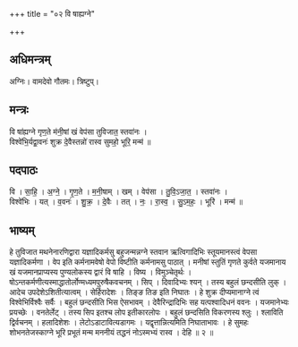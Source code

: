 +++
title = "०२ वि षाह्यग्ने"

+++
## अधिमन्त्रम्
अग्निः। वामदेवो गौतमः। त्रिष्टुप्।

## मन्त्रः
वि षा॑ह्यग्ने गृण॒ते म॑नी॒षां खं वेप॑सा तुविजात॒ स्तवा॑नः ।  
विश्वे॑भि॒र्यद्वा॒वनः॑ शुक्र दे॒वैस्तन्नो॑ रास्व सुमहो॒ भूरि॒ मन्म॑ ॥

## पदपाठः
वि । सा॒हि॒ । अ॒ग्ने॒ । गृ॒ण॒ते । म॒नी॒षाम् । खम् । वेप॑सा । तु॒वि॒ऽजा॒त॒ । स्तवा॑नः ।  
विश्वे॑भिः । यत् । व॒वनः॑ । शु॒क्र॒ । दे॒वैः । तत् । नः॒ । रा॒स्व॒ । सु॒ऽम॒हः॒ । भूरि॑ । मन्म॑ ॥

## भाष्यम्
हे तुविजात मथनेनारणिद्वारा यज्ञादिकर्मसु बहुजन्मन्नग्ने स्तवान ऋत्विगादिभिः स्तूयमानस्त्वं वेपसा यज्ञादिकर्मणा । वेप इति कर्मनामवेषो वेपो विष्टीति कर्मनामसु पाठात् । मनीषां स्तुतिं गृणते कुर्वते यजमानाय खं यजमानप्राप्यस्य पुण्यलोकस्य द्वारं वि षाहि । विष्य । विमुञ्चेतृर्थः । षोऽन्तकर्मणीत्यस्माद्धातोर्लोण्मध्यमपुरुषैकवचनम् । सिप् । दिवादिभ्यः श्यन् । तस्य बहुलं छन्दसीति लुक् । आदेच उपदेशेऽशितीत्यात्वम् । सेर्हिरादेशः । तिङ्ङ तिङ इति निघातः । हे शुक्र दीप्यमानाग्ने त्वं विश्वेभिर्विश्वैः सर्वैः । बहुलं छन्दसीति भिस ऐसभावम् । देवैरिन्द्रादिभिः सह यत्पश्वादिधनं ववनः । यजमानेभ्यः प्रयच्छेः । वनतेर्लेट् । तस्य सिप इतश्च लोप इतीकारलोपः । बहुलं छन्दसिति विकरणस्य श्लुः । श्लाविति द्विर्वचनम् । हलादिशेशः । लेटोऽडाटावित्यडागमः । यद्वृत्तान्नित्यमिति निघाताभावः । हे सुमहः शोभनतेजस्काग्ने भूरि प्रभूतं मन्म मननीयं तद्धनं नोऽस्मभ्यं रास्व । देहि ॥ २ ॥